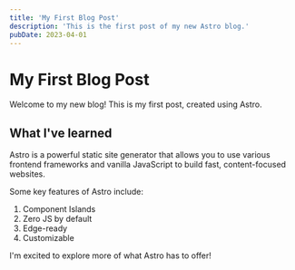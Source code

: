 ```yaml
---
title: 'My First Blog Post'
description: 'This is the first post of my new Astro blog.'
pubDate: 2023-04-01
---
```


# My First Blog Post

Welcome to my new blog! This is my first post, created using Astro.

## What I've learned

Astro is a powerful static site generator that allows you to use various frontend frameworks and vanilla JavaScript to build fast, content-focused websites.

Some key features of Astro include:

1. Component Islands
2. Zero JS by default
3. Edge-ready
4. Customizable

I'm excited to explore more of what Astro has to offer!
